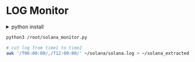 # LOG Monitor
<details>
  
<summary>python install</summary>
```bash
apt update && apt upgrade -y
add-apt-repository -y ppa:deadsnakes/ppa
apt install python3.11 software-properties-common -y 
```
```bash
apt install  
```
```bash
apt install python3-pip  
pip install openpyxl
```
</details>

```bash
python3 /root/solana_monitor.py
```
```bash
# cut log from time1 to time2 
awk '/T06:00:00/,/T12:00:00/' ~/solana/solana.log > ~/solana_extracted.log
```
